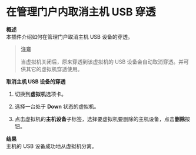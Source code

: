 # 在管理门户内取消主机 USB 穿透

**概述**<br/>
本插件介绍如何在管理门户取消主机 USB 设备的穿透。


> **注意**
>
> 当虚拟机关闭后，原来穿透到该虚拟机的 USB 设备会自动取消穿透。并可供其它的虚拟机穿透使用。

**取消主机 USB 设备的穿透**

1. 切换到**虚拟机**选项卡。

2. 选择一台处于 **Down** 状态的虚拟机。

3. 点击虚拟机的**主机设备**子标签，选择要虚拟机要删除的主机设备，点击**删除**按钮。


**结果**<br/>
主机的 USB 设备成功地从虚拟机分离。
